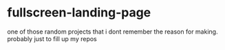 # fullscreen-landing-page
one of those random projects that i dont remember the reason for making. probably just to fill up my repos
